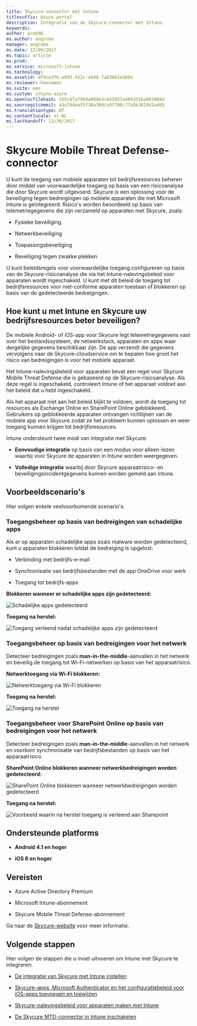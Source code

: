 ```yaml
---
title: Skycure-connector met Intune
titlesuffix: Azure portal
description: Integratie van de Skycure-connector met Intune.
keywords: 
author: arob98
ms.author: angrobe
manager: angrobe
ms.date: 12/09/2017
ms.topic: article
ms.prod: 
ms.service: microsoft-intune
ms.technology: 
ms.assetid: df4ce3f6-a093-432c-ab86-7a83865e389e
ms.reviewer: heenamac
ms.suite: ems
ms.custom: intune-azure
ms.openlocfilehash: 555c8fa7960a080e3c845053a4893d16a082088d
ms.sourcegitcommit: a3a744ea55f38a360ca9f788c77a5b3018d1add5
ms.translationtype: HT
ms.contentlocale: nl-NL
ms.lasthandoff: 12/30/2017
---
```

# <a name="skycure-mobile-threat-defense-connector"></a>Skycure Mobile Threat Defense-connector

U kunt de toegang van mobiele apparaten tot bedrijfsresources beheren door middel van voorwaardelijke toegang op basis van een risicoanalyse die door Skycure wordt uitgevoerd. Skycure is een oplossing voor de beveiliging tegen bedreigingen op mobiele apparaten die met Microsoft Intune is geïntegreerd. Risico's worden beoordeeld op basis van telemetriegegevens die zijn verzameld op apparaten met Skycure, zoals:

-   Fysieke beveiliging

-   Netwerkbeveiliging

-   Toepassingsbeveiliging

-   Beveiliging tegen zwakke plekken

U kunt beleidsregels voor voorwaardelijke toegang configureren op basis van de Skycure-risicoanalyse die via het Intune-nalevingsbeleid voor apparaten wordt ingeschakeld. U kunt met dit beleid de toegang tot bedrijfsresources voor niet-conforme apparaten toestaan of blokkeren op basis van de gedetecteerde bedreigingen.

## <a name="how-do-intune-and-skycure-help-protect-your-company-resources"></a>Hoe kunt u met Intune en Skycure uw bedrijfsresources beter beveiligen?

De mobiele Android- of iOS-app voor Skycure legt telemetriegegevens vast over het bestandssysteem, de netwerkstack, apparaten en apps waar dergelijke gegevens beschikbaar zijn. De app verzendt die gegevens vervolgens naar de Skycure-cloudservice om te bepalen hoe groot het risico van bedreigingen is voor het mobiele apparaat.

Het Intune-nalevingsbeleid voor apparaten bevat een regel voor Skycure Mobile Threat Defense die is gebaseerd op de Skycure-risicoanalyse. Als deze regel is ingeschakeld, controleert Intune of het apparaat voldoet aan het beleid dat u hebt ingeschakeld.

Als het apparaat niet aan het beleid blijkt te voldoen, wordt de toegang tot resources als Exchange Online en SharePoint Online geblokkeerd. Gebruikers op geblokkeerde apparaten ontvangen richtlijnen van de mobiele app voor Skycure zodat ze het probleem kunnen oplossen en weer toegang kunnen krijgen tot bedrijfsresources.

Intune ondersteunt twee modi van integratie met Skycure:

-   **Eenvoudige integratie** op basis van een modus voor alleen-lezen waarbij voor Skycure de apparaten in Intune worden weergegeven.

-   **Volledige integratie** waarbij door Skycure apparaatrisico- en beveiligingsincidentgegevens kunnen worden gemeld aan Intune.

## <a name="sample-scenarios"></a>Voorbeeldscenario's

Hier volgen enkele veelvoorkomende scenario's:

### <a name="control-access-based-on-threats-from-malicious-apps"></a>Toegangsbeheer op basis van bedreigingen van schadelijke apps

Als er op apparaten schadelijke apps zoals malware worden gedetecteerd, kunt u apparaten blokkeren totdat de bedreiging is opgelost:

-   Verbinding met bedrijfs-e-mail

-   Synchronisatie van bedrijfsbestanden met de app OneDrive voor werk

-   Toegang tot bedrijfs-apps

**Blokkeren wanneer er schadelijke apps zijn gedetecteerd:**

![Schadelijke apps gedetecteerd](./media/skycure-arch-1.png)

**Toegang na herstel:**

![Toegang verleend nadat schadelijke apps zijn gedetecteerd](./media/skycure-arch-2.png)

### <a name="control-access-based-on-threat-to-network"></a>Toegangsbeheer op basis van bedreigingen voor het netwerk

Detecteer bedreigingen zoals **man-in-the-middle**-aanvallen in het netwerk en beveilig de toegang tot Wi-Fi-netwerken op basis van het apparaatrisico.

**Netwerktoegang via Wi-Fi blokkeren:**

![Netwerktoegang via Wi-Fi blokkeren](./media/skycure-arch-3.png)

**Toegang na herstel:**

![Toegang na herstel](./media/skycure-arch-4.png)

### <a name="control-access-to-sharepoint-online-based-on-threat-to-network"></a>Toegangsbeheer voor SharePoint Online op basis van bedreigingen voor het netwerk

Detecteer bedreigingen zoals **man-in-the-middle**-aanvallen in het netwerk en voorkom synchronisatie van bedrijfsbestanden op basis van het apparaatrisico.

**SharePoint Online blokkeren wanneer netwerkbedreigingen worden gedetecteerd:**

![SharePoint Online blokkeren wanneer netwerkbedreigingen worden gedetecteerd](./media/skycure-arch-5.png)

**Toegang na herstel:**

![Voorbeeld waarin na herstel toegang is verleend aan Sharepoint](./media/skycure-arch-6.png)

## <a name="supported-platforms"></a>Ondersteunde platforms

-   **Android 4.1 en hoger**

-   **iOS 8 en hoger**

## <a name="pre-requisites"></a>Vereisten

-   Azure Active Directory Premium

-   Microsoft Intune-abonnement

-   Skycure Mobile Threat Defense-abonnement

Ga naar de [Skycure-website](https://www.skycure.com/skycure-microsoft-integration/) voor meer informatie.

## <a name="next-steps"></a>Volgende stappen

Hier volgen de stappen die u moet uitvoeren om Intune met Skycure te integreren:

- [De integratie van Skycure met Intune instellen](skycure-mtd-connector-integration.md)

- [Skycure-apps, Microsoft Authenticator en het configuratiebeleid voor iOS-apps toevoegen en toewijzen](mtd-apps-ios-app-configuration-policy-add-assign.md)

- [Skycure-nalevingsbeleid voor apparaten maken met Intune](mtd-device-compliance-policy-create.md)

- [De Skycure MTD-connector in Intune inschakelen](mtd-connector-enable.md)
